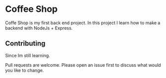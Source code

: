 # Coffee Shop

Coffe Shop is my first back end project.
In this project I learn how to make a backend with
NodeJs + Express.

## Contributing

Since Im still learning.

Pull requests are welcome. Please open an issue first
to discuss what would you like to change.
